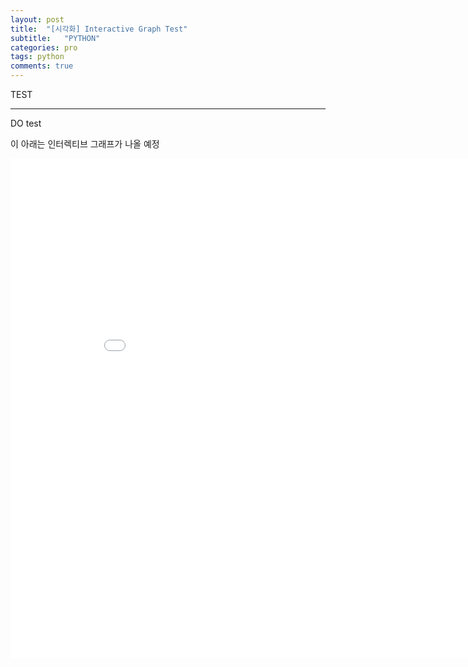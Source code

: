 ```yaml
---
layout: post
title:  "[시각화] Interactive Graph Test"
subtitle:   "PYTHON"
categories: pro
tags: python
comments: true
---
```


TEST

---

DO test 

이 아래는 인터렉티브 그래프가 나올 예정
<iframe width="900" height="800" frameborder="0" scrolling="no" src="//plotly.com/~statssy/1.embed"></iframe>